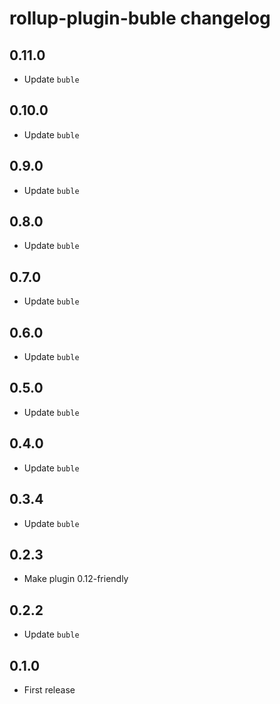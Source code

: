 # rollup-plugin-buble changelog

## 0.11.0

* Update `buble`

## 0.10.0

* Update `buble`

## 0.9.0

* Update `buble`

## 0.8.0

* Update `buble`

## 0.7.0

* Update `buble`

## 0.6.0

* Update `buble`

## 0.5.0

* Update `buble`

## 0.4.0

* Update `buble`

## 0.3.4

* Update `buble`

## 0.2.3

* Make plugin 0.12-friendly

## 0.2.2

* Update `buble`

## 0.1.0

* First release
